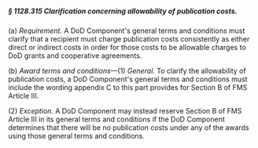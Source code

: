 ##### § 1128.315 Clarification concerning allowability of publication costs. #####

(a) *Requirement.* A DoD Component's general terms and conditions must clarify that a recipient must charge publication costs consistently as either direct or indirect costs in order for those costs to be allowable charges to DoD grants and cooperative agreements.

(b) *Award terms and conditions*—(1) *General.* To clarify the allowability of publication costs, a DoD Component's general terms and conditions must include the wording appendix C to this part provides for Section B of FMS Article III.

(2) *Exception.* A DoD Component may instead reserve Section B of FMS Article III in its general terms and conditions if the DoD Component determines that there will be no publication costs under any of the awards using those general terms and conditions.